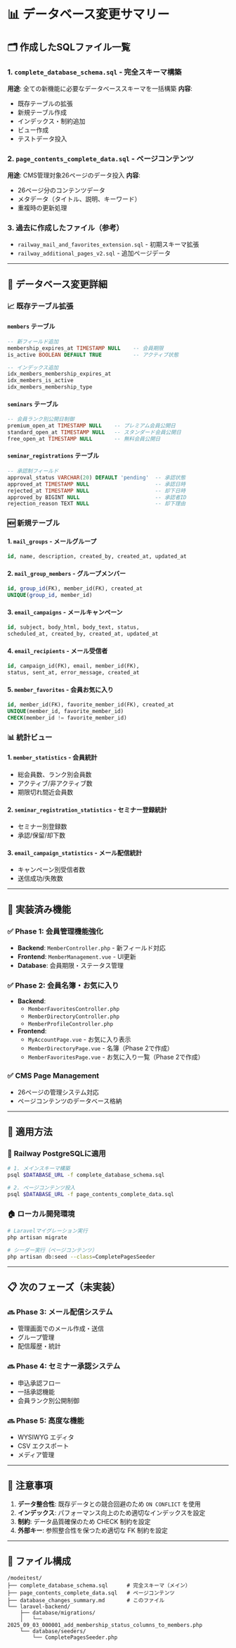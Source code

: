 # 📊 データベース変更サマリー

## 🗂️ 作成したSQLファイル一覧

### 1. `complete_database_schema.sql` - **完全スキーマ構築**
**用途**: 全ての新機能に必要なデータベーススキーマを一括構築
**内容**:
- 既存テーブルの拡張
- 新規テーブル作成
- インデックス・制約追加
- ビュー作成
- テストデータ投入

### 2. `page_contents_complete_data.sql` - **ページコンテンツ**
**用途**: CMS管理対象26ページのデータ投入
**内容**:
- 26ページ分のコンテンツデータ
- メタデータ（タイトル、説明、キーワード）
- 重複時の更新処理

### 3. 過去に作成したファイル（参考）
- `railway_mail_and_favorites_extension.sql` - 初期スキーマ拡張
- `railway_additional_pages_v2.sql` - 追加ページデータ

---

## 🔧 データベース変更詳細

### 📈 **既存テーブル拡張**

#### `members` テーブル
```sql
-- 新フィールド追加
membership_expires_at TIMESTAMP NULL    -- 会員期限
is_active BOOLEAN DEFAULT TRUE          -- アクティブ状態

-- インデックス追加
idx_members_membership_expires_at
idx_members_is_active
idx_members_membership_type
```

#### `seminars` テーブル
```sql
-- 会員ランク別公開日制御
premium_open_at TIMESTAMP NULL    -- プレミアム会員公開日
standard_open_at TIMESTAMP NULL   -- スタンダード会員公開日  
free_open_at TIMESTAMP NULL       -- 無料会員公開日
```

#### `seminar_registrations` テーブル
```sql
-- 承認制フィールド
approval_status VARCHAR(20) DEFAULT 'pending'  -- 承認状態
approved_at TIMESTAMP NULL                     -- 承認日時
rejected_at TIMESTAMP NULL                     -- 却下日時
approved_by BIGINT NULL                        -- 承認者ID
rejection_reason TEXT NULL                     -- 却下理由
```

### 🆕 **新規テーブル**

#### 1. `mail_groups` - メールグループ
```sql
id, name, description, created_by, created_at, updated_at
```

#### 2. `mail_group_members` - グループメンバー
```sql
id, group_id(FK), member_id(FK), created_at
UNIQUE(group_id, member_id)
```

#### 3. `email_campaigns` - メールキャンペーン
```sql
id, subject, body_html, body_text, status, 
scheduled_at, created_by, created_at, updated_at
```

#### 4. `email_recipients` - メール受信者
```sql
id, campaign_id(FK), email, member_id(FK), 
status, sent_at, error_message, created_at
```

#### 5. `member_favorites` - 会員お気に入り
```sql
id, member_id(FK), favorite_member_id(FK), created_at
UNIQUE(member_id, favorite_member_id)
CHECK(member_id != favorite_member_id)
```

### 📊 **統計ビュー**

#### 1. `member_statistics` - 会員統計
- 総会員数、ランク別会員数
- アクティブ/非アクティブ数
- 期限切れ間近会員数

#### 2. `seminar_registration_statistics` - セミナー登録統計
- セミナー別登録数
- 承認/保留/却下数

#### 3. `email_campaign_statistics` - メール配信統計
- キャンペーン別受信者数
- 送信成功/失敗数

---

## 🎯 **実装済み機能**

### ✅ **Phase 1: 会員管理機能強化**
- **Backend**: `MemberController.php` - 新フィールド対応
- **Frontend**: `MemberManagement.vue` - UI更新
- **Database**: 会員期限・ステータス管理

### ✅ **Phase 2: 会員名簿・お気に入り**
- **Backend**: 
  - `MemberFavoritesController.php`
  - `MemberDirectoryController.php`
  - `MemberProfileController.php`
- **Frontend**: 
  - `MyAccountPage.vue` - お気に入り表示
  - `MemberDirectoryPage.vue` - 名簿（Phase 2で作成）
  - `MemberFavoritesPage.vue` - お気に入り一覧（Phase 2で作成）

### ✅ **CMS Page Management**
- 26ページの管理システム対応
- ページコンテンツのデータベース格納

---

## 🔄 **適用方法**

### 🚀 **Railway PostgreSQLに適用**
```bash
# 1. メインスキーマ構築
psql $DATABASE_URL -f complete_database_schema.sql

# 2. ページコンテンツ投入
psql $DATABASE_URL -f page_contents_complete_data.sql
```

### 🏠 **ローカル開発環境**
```bash
# Laravelマイグレーション実行
php artisan migrate

# シーダー実行（ページコンテンツ）
php artisan db:seed --class=CompletePagesSeeder
```

---

## 📋 **次のフェーズ（未実装）**

### 🔜 **Phase 3: メール配信システム**
- 管理画面でのメール作成・送信
- グループ管理
- 配信履歴・統計

### 🔜 **Phase 4: セミナー承認システム**
- 申込承認フロー
- 一括承認機能
- 会員ランク別公開制御

### 🔜 **Phase 5: 高度な機能**
- WYSIWYG エディタ
- CSV エクスポート
- メディア管理

---

## 🚨 **注意事項**

1. **データ整合性**: 既存データとの競合回避のため `ON CONFLICT` を使用
2. **インデックス**: パフォーマンス向上のため適切なインデックスを設定
3. **制約**: データ品質確保のため CHECK 制約を設定
4. **外部キー**: 参照整合性を保つため適切な FK 制約を設定

---

## 📁 **ファイル構成**
```
/modeitest/
├── complete_database_schema.sql      # 完全スキーマ（メイン）
├── page_contents_complete_data.sql   # ページコンテンツ
├── database_changes_summary.md       # このファイル
└── laravel-backend/
    ├── database/migrations/
    │   └── 2025_09_03_000001_add_membership_status_columns_to_members.php
    └── database/seeders/
        └── CompletePagesSeeder.php
```
